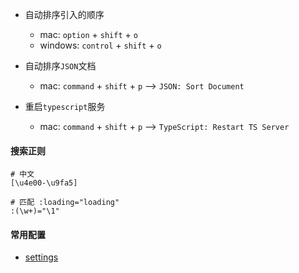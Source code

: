 - 自动排序引入的顺序
  - mac: `option` + `shift` + `o`
  - windows: `control` + `shift` + `o`

- 自动排序`JSON`文档
  - mac: `command` + `shift` + `p` --> `JSON: Sort Document`

- 重启`typescript`服务
  - mac: `command` + `shift` + `p` --> `TypeScript: Restart TS Server`

#### 搜索正则

```
# 中文
[\u4e00-\u9fa5]

# 匹配 :loading="loading"
:(\w+)="\1"
```

#### 常用配置

- [settings](/vscode/settings.md)